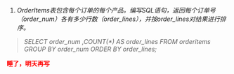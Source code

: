 1. _OrderItems表包含每个订单的每个产品。编写SQL语句，返回每个订单号（order_num）各有多少行数（order_lines），并按order_lines对结果进行排序。_
> _SELECT order_num ,COUNT(*) AS order_lines
FROM orderitems
GROUP BY order_num
ORDER BY order_lines;_


<font color = "red"> __睡了，明天再写__</font>